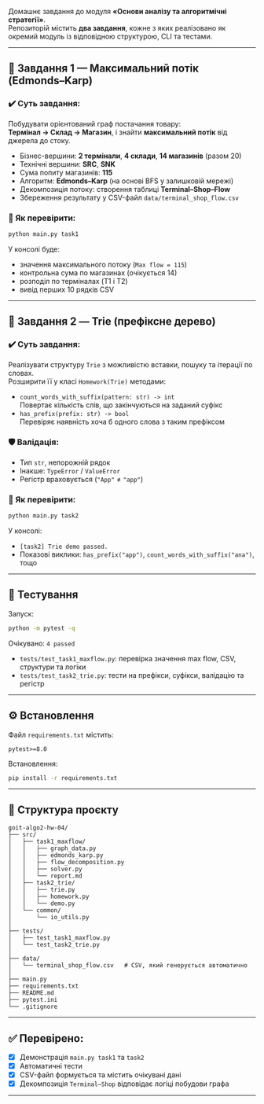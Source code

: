 Домашнє завдання до модуля **«Основи аналізу та алгоритмічні стратегії»**.  
Репозиторій містить **два завдання**, кожне з яких реалізовано як окремий модуль із відповідною структурою, CLI та тестами.

---

## 🔹 Завдання 1 — Максимальний потік (Edmonds–Karp)

### ✔️ Суть завдання:
Побудувати орієнтований граф постачання товару:  
**Термінал → Склад → Магазин**, і знайти **максимальний потік** від джерела до стоку.

- Бізнес-вершини: **2 термінали**, **4 склади**, **14 магазинів** (разом 20)
- Технічні вершини: **SRC**, **SNK**
- Сума попиту магазинів: **115**
- Алгоритм: **Edmonds–Karp** (на основі BFS у залишковій мережі)
- Декомпозиція потоку: створення таблиці **Terminal–Shop–Flow**
- Збереження результату у CSV-файл `data/terminal_shop_flow.csv`

### 🔎 Як перевірити:
```bash
python main.py task1
```
У консолі буде:
- значення максимального потоку (`Max flow = 115`)
- контрольна сума по магазинах (очікується 14)
- розподіл по терміналах (T1 і T2)
- вивід перших 10 рядків CSV

---

## 🔹 Завдання 2 — Trie (префіксне дерево)

### ✔️ Суть завдання:
Реалізувати структуру `Trie` з можливістю вставки, пошуку та ітерації по словах.  
Розширити її у класі `Homework(Trie)` методами:

- `count_words_with_suffix(pattern: str) -> int`  
  Повертає кількість слів, що закінчуються на заданий суфікс
- `has_prefix(prefix: str) -> bool`  
  Перевіряє наявність хоча б одного слова з таким префіксом

### 🛡️ Валідація:
- Тип `str`, непорожній рядок
- Інакше: `TypeError` / `ValueError`
- Регістр враховується (`"App"` ≠ `"app"`)

### 🔎 Як перевірити:
```bash
python main.py task2
```
У консолі:
- `[task2] Trie demo passed.`
- Показові виклики: `has_prefix("app")`, `count_words_with_suffix("ana")`, тощо

---

## 🧪 Тестування

Запуск:
```bash
python -m pytest -q
```
Очікувано: `4 passed`

- `tests/test_task1_maxflow.py`: перевірка значення max flow, CSV, структури та логіки
- `tests/test_task2_trie.py`: тести на префікси, суфікси, валідацію та регістр

---

## ⚙️ Встановлення

Файл `requirements.txt` містить:
```
pytest>=8.0
```

Встановлення:
```bash
pip install -r requirements.txt
```

---

## 📁 Структура проєкту

```
goit-algo2-hw-04/
├── src/
│   ├── task1_maxflow/
│   │   ├── graph_data.py
│   │   ├── edmonds_karp.py
│   │   ├── flow_decomposition.py
│   │   ├── solver.py
│   │   └── report.md
│   ├── task2_trie/
│   │   ├── trie.py
│   │   ├── homework.py
│   │   └── demo.py
│   └── common/
│       └── io_utils.py
│
├── tests/
│   ├── test_task1_maxflow.py
│   └── test_task2_trie.py
│
├── data/
│   └── terminal_shop_flow.csv   # CSV, який генерується автоматично
│
├── main.py
├── requirements.txt
├── README.md
├── pytest.ini
└── .gitignore
```

---

## ✅ Перевірено:
- [x] Демонстрація `main.py task1` та `task2`
- [x] Автоматичні тести
- [x] CSV-файл формується та містить очікувані дані
- [x] Декомпозиція `Terminal–Shop` відповідає логіці побудови графа

---
